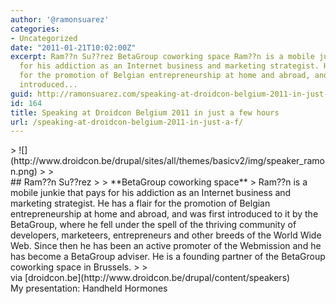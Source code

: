 ```yaml
---
author: '@ramonsuarez'
categories:
- Uncategorized
date: "2011-01-21T10:02:00Z"
excerpt: Ram??n Su??rez BetaGroup coworking space Ram??n is a mobile junkie that pays
  for his addiction as an Internet business and marketing strategist. He has a flair
  for the promotion of Belgian entrepreneurship at home and abroad, and was first
  introduced...
guid: http://ramonsuarez.com/speaking-at-droidcon-belgium-2011-in-just-a-f
id: 164
title: Speaking at Droidcon Belgium 2011 in just a few hours
url: /speaking-at-droidcon-belgium-2011-in-just-a-f/
---
```


<div class="posterous_bookmarklet_entry">> ![](http://www.droidcon.be/drupal/sites/all/themes/basicv2/img/speaker_ramon.png)
> 
> <div class="speakerContent">## Ram??n Su??rez
> 
> **BetaGroup coworking space**  
> Ram??n is a mobile junkie that pays for his addiction as an Internet business and marketing strategist. He has a flair for the promotion of Belgian entrepreneurship at home and abroad, and was first introduced to it by the BetaGroup, where he fell under the spell of the thriving community of developers, marketeers, entrepreneurs and other breeds of the World Wide Web. Since then he has been an active promoter of the Webmission and he has become a BetaGroup adviser. He is a founding partner of the BetaGroup coworking space in Brussels.
> 
> </div>

<div class="posterous_quote_citation">via [droidcon.be](http://www.droidcon.be/drupal/content/speakers)</div>My presentation: Handheld Hormones

</div>